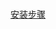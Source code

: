 #
#
[安装步骤](https://github.com/9zdata-darwin/Darwin/wiki/Darwin%E5%AE%89%E8%A3%85%E9%83%A8%E7%BD%B2%E6%AD%A5%E9%AA%A4)



#
